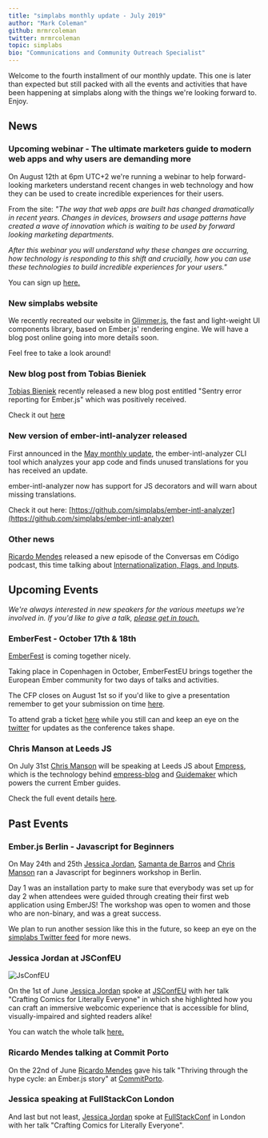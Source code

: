 ```yaml
---
title: "simplabs monthly update - July 2019"
author: "Mark Coleman"
github: mrmrcoleman
twitter: mrmrcoleman
topic: simplabs
bio: "Communications and Community Outreach Specialist"
---
```


Welcome to the fourth installment of our monthly update. This one is later than expected but still packed with all the events and activities that have been happening at simplabs along with the things we're looking forward to. Enjoy.

<!--break-->

## News

### Upcoming webinar - The ultimate marketers guide to modern web apps and why users are demanding more

On August 12th at 6pm UTC+2 we're running a webinar to help forward-looking marketers understand recent changes in web technology and how they can be used to create incredible experiences for their users.

From the site: _"The way that web apps are built has changed dramatically in recent years. Changes in devices, browsers and usage patterns have created a wave of innovation which is waiting to be used by forward looking marketing departments._

_After this webinar you will understand why these changes are occurring, how technology is responding to this shift and crucially, how you can use these technologies to build incredible experiences for your users."_

You can sign up [here.](https://simplabs.com/webinars/modern-web/)

### New simplabs website

We recently recreated our website in [Glimmer.js](https://glimmerjs.com/), the fast and light-weight UI components library, based on Ember.js' rendering engine. We will have a blog post online going into more details soon.

Feel free to take a look around!

### New blog post from Tobias Bieniek

[Tobias Bieniek](https://twitter.com/TobiasBieniek) recently released a new blog post entitled "Sentry error reporting for Ember.js" which was positively received.

Check it out [here](https://simplabs.com/blog/2019/07/15/sentry-and-ember/)

### New version of ember-intl-analyzer released

First announced in the [May monthly update](https://simplabs.com/blog/2019/05/10/may-monthly-update), the ember-intl-analyzer CLI tool which analyzes your app code and finds unused translations for you has received an update.

ember-intl-analyzer now has support for JS decorators and will warn about missing translations.

Check it out here: [https://github.com/simplabs/ember-intl-analyzer](https://github.com/simplabs/ember-intl-analyzer)

### Other news

[Ricardo Mendes](https://twitter.com/locks) released a new episode of the Conversas em Código podcast, this time talking about [Internationalization, Flags, and Inputs](https://trello.com/c/8W25cdsV/28-episode-19-of-locks-portuguese-podcast).

## Upcoming Events

_We're always interested in new speakers for the various meetups we're involved in. If you'd like to give a talk, [please get in touch.](/contact/)_

### EmberFest - October 17th & 18th

[EmberFest](https://emberfest.eu/) is coming together nicely.

Taking place in Copenhagen in October, EmberFestEU brings together the European Ember community for two days of talks and activities.

The CFP closes on August 1st so if you'd like to give a presentation remember to get your submission on time [here](https://cfp.emberfest.eu/events/emberfest-2019).

To attend grab a ticket [here](https://emberfest.eu/) while you still can and keep an eye on the [twitter](https://twitter.com/EmberFest) for updates as the conference takes shape.

### Chris Manson at Leeds JS

On July 31st [Chris Manson](https://twitter.com/real_ate/) will be speaking at Leeds JS about [Empress](https://github.com/empress), which is the technology behind [empress-blog](https://github.com/empress/empress-blog) and [Guidemaker](https://github.com/empress/guidemaker) which powers the current Ember guides.

Check the full event details [here](https://leedsjs.com/events/2019-07-31/).

## Past Events

### Ember.js Berlin - Javascript for Beginners

On May 24th and 25th [Jessica Jordan](https://twitter.com/jjordan_dev), [Samanta de Barros](https://twitter.com/sami_dbc) and [Chris Manson](https://twitter.com/real_ate/) ran a Javascript for beginners workshop in Berlin.

Day 1 was an installation party to make sure that everybody was set up for day 2 when attendees were guided through creating their first web application using EmberJS! The workshop was open to women and those who are non-binary, and was a great success.

We plan to run another session like this in the future, so keep an eye on the [simplabs Twitter feed](https://twitter.com/simplabs) for more news.

### Jessica Jordan at JSConfEU

![JsConfEU](/assets/images/posts/2019-05-10-may-monthly-update/jsconfeu.png)

On the 1st of June [Jessica Jordan](https://twitter.com/jjordan_dev) spoke at [JSConfEU](https://2019.jsconf.eu/) with her talk "Crafting Comics for Literally Everyone" in which she highlighted how you can craft an immersive webcomic experience that is accessible for blind, visually-impaired and sighted readers alike!

You can watch the whole talk [here.](https://www.youtube.com/watch?v=BPmuR4mAQaw)

### Ricardo Mendes talking at Commit Porto

On the 22nd of June [Ricardo Mendes](https://twitter.com/locks) gave his talk "Thriving through the hype cycle: an Ember.js story" at [CommitPorto](https://commitporto.com/).

### Jessica speaking at FullStackCon London

And last but not least, [Jessica Jordan](https://twitter.com/jjordan_dev) spoke at [FullStackConf](https://skillsmatter.com/conferences/11213-fullstack-london-2019-the-conference-on-javascript-node-and-internet-of-things) in London with her talk "Crafting Comics for Literally Everyone".
